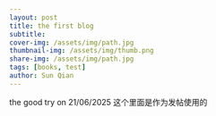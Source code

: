 ```yaml
---
layout: post
title: the first blog
subtitle: 
cover-img: /assets/img/path.jpg
thumbnail-img: /assets/img/thumb.png
share-img: /assets/img/path.jpg
tags: [books, test]
author: Sun Qian
---
```

the good try on 21/06/2025
这个里面是作为发帖使用的